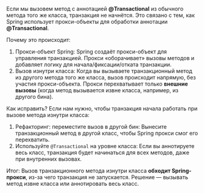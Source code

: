 Если мы вызовем метод с аннотацией **@Transactional** из обычного метода того же класса, транзакция не начнётся. Это связано с тем, как Spring использует прокси-объекты для обработки аннотации **@Transactional**.

Почему это происходит:
1. Прокси-объект Spring: Spring создаёт прокси-объект для управления транзакцией. Прокси «оборачивает» вызовы методов и добавляет логику для начала/фиксации/отката транзакции.
2. Вызов изнутри класса: Когда вы вызываете транзакционный метод из другого метода того же класса, вызов происходит напрямую, без участия прокси-объекта. Прокси перехватывает только **внешние вызовы** (когда метод вызывается извне класса, например, из другого бина).

Как исправить?
Если нам нужно, чтобы транзакция начала работать при вызове метода изнутри класса:
1. Рефакторинг: переместите вызов в другой бин: Вынесите транзакционный метод в другой класс, чтобы Spring прокси смог его перехватить.
2. Используйте `@Transactional` на уровне класса: Если вы аннотируете весь класс, транзакция будет начинаться для всех методов, даже при внутренних вызовах.

Итог: Вызов транзакционного метода изнутри класса **обходит Spring-прокси**, из-за чего транзакция не запускается. Решение — вызывать метод извне класса или аннотировать весь класс.